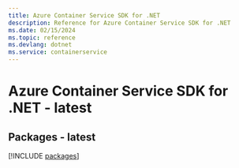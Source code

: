 ```yaml
---
title: Azure Container Service SDK for .NET
description: Reference for Azure Container Service SDK for .NET
ms.date: 02/15/2024
ms.topic: reference
ms.devlang: dotnet
ms.service: containerservice
---
```

# Azure Container Service SDK for .NET - latest
## Packages - latest
[!INCLUDE [packages](container-service-index.md)]